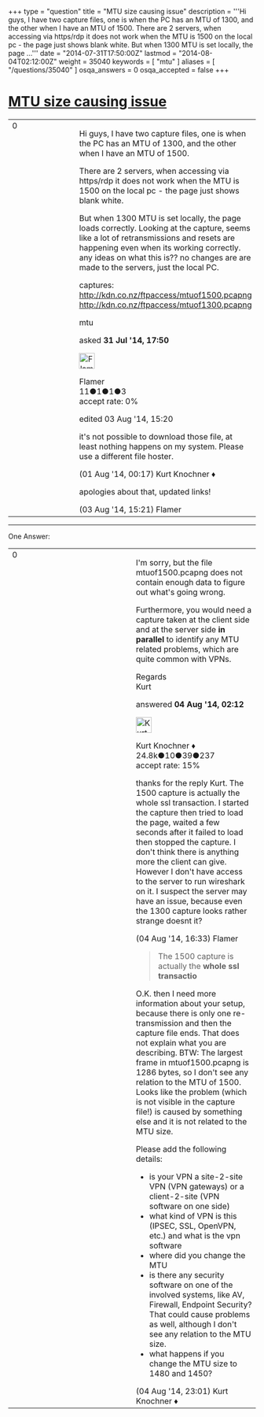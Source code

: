 +++
type = "question"
title = "MTU size causing issue"
description = '''Hi guys, I have two capture files, one is when the PC has an MTU of 1300, and the other when I have an MTU of 1500.  There are 2 servers, when accessing via https/rdp it does not work when the MTU is 1500 on the local pc - the page just shows blank white.  But when 1300 MTU is set locally, the page ...'''
date = "2014-07-31T17:50:00Z"
lastmod = "2014-08-04T02:12:00Z"
weight = 35040
keywords = [ "mtu" ]
aliases = [ "/questions/35040" ]
osqa_answers = 0
osqa_accepted = false
+++

<div class="headNormal">

# [MTU size causing issue](/questions/35040/mtu-size-causing-issue)

</div>

<div id="main-body">

<div id="askform">

<table id="question-table" style="width:100%;"><colgroup><col style="width: 50%" /><col style="width: 50%" /></colgroup><tbody><tr class="odd"><td style="width: 30px; vertical-align: top"><div class="vote-buttons"><div id="post-35040-score" class="post-score" title="current number of votes">0</div><div id="favorite-count" class="favorite-count"></div></div></td><td><div id="item-right"><div class="question-body"><p>Hi guys, I have two capture files, one is when the PC has an MTU of 1300, and the other when I have an MTU of 1500.</p><p>There are 2 servers, when accessing via https/rdp it does not work when the MTU is 1500 on the local pc - the page just shows blank white.</p><p>But when 1300 MTU is set locally, the page loads correctly. Looking at the capture, seems like a lot of retransmissions and resets are happening even when its working correctly. any ideas on what this is?? no changes are are made to the servers, just the local PC.</p><p>captures: <a href="http://kdn.co.nz/ftpaccess/mtuof1500.pcapng">http://kdn.co.nz/ftpaccess/mtuof1500.pcapng</a> <a href="http://kdn.co.nz/ftpaccess/mtuof1300.pcapng">http://kdn.co.nz/ftpaccess/mtuof1300.pcapng</a></p></div><div id="question-tags" class="tags-container tags">mtu</div><div id="question-controls" class="post-controls"></div><div class="post-update-info-container"><div class="post-update-info post-update-info-user"><p>asked <strong>31 Jul '14, 17:50</strong></p><img src="https://secure.gravatar.com/avatar/89e3bf56b53123171ef06f47aafd5db5?s=32&amp;d=identicon&amp;r=g" class="gravatar" width="32" height="32" alt="Flamer&#39;s gravatar image" /><p>Flamer<br />
<span class="score" title="11 reputation points">11</span><span title="1 badges"><span class="badge1">●</span><span class="badgecount">1</span></span><span title="1 badges"><span class="silver">●</span><span class="badgecount">1</span></span><span title="3 badges"><span class="bronze">●</span><span class="badgecount">3</span></span><br />
<span class="accept_rate" title="Rate of the user&#39;s accepted answers">accept rate:</span> <span title="Flamer has no accepted answers">0%</span></p></div><div class="post-update-info post-update-info-edited"><p>edited 03 Aug '14, 15:20</p></div></div><div id="comments-container-35040" class="comments-container"><span id="35044"></span><div id="comment-35044" class="comment"><div id="post-35044-score" class="comment-score"></div><div class="comment-text"><p>it's not possible to download those file, at least nothing happens on my system. Please use a different file hoster.</p></div><div id="comment-35044-info" class="comment-info"><span class="comment-age">(01 Aug '14, 00:17)</span> Kurt Knochner ♦</div></div><span id="35126"></span><div id="comment-35126" class="comment"><div id="post-35126-score" class="comment-score"></div><div class="comment-text"><p>apologies about that, updated links!</p></div><div id="comment-35126-info" class="comment-info"><span class="comment-age">(03 Aug '14, 15:21)</span> Flamer</div></div></div><div id="comment-tools-35040" class="comment-tools"></div><div class="clear"></div><div id="comment-35040-form-container" class="comment-form-container"></div><div class="clear"></div></div></td></tr></tbody></table>

------------------------------------------------------------------------

<div class="tabBar">

<span id="sort-top"></span>

<div class="headQuestions">

One Answer:

</div>

</div>

<span id="35129"></span>

<div id="answer-container-35129" class="answer">

<table style="width:100%;"><colgroup><col style="width: 50%" /><col style="width: 50%" /></colgroup><tbody><tr class="odd"><td style="width: 30px; vertical-align: top"><div class="vote-buttons"><div id="post-35129-score" class="post-score" title="current number of votes">0</div></div></td><td><div class="item-right"><div class="answer-body"><p>I'm sorry, but the file mtuof1500.pcapng does not contain enough data to figure out what's going wrong.</p><p>Furthermore, you would need a capture taken at the client side and at the server side <strong>in parallel</strong> to identify any MTU related problems, which are quite common with VPNs.</p><p>Regards<br />
Kurt</p></div><div class="answer-controls post-controls"></div><div class="post-update-info-container"><div class="post-update-info post-update-info-user"><p>answered <strong>04 Aug '14, 02:12</strong></p><img src="https://secure.gravatar.com/avatar/23b7bf5b13bc2c98b2e8aa9869ca5d75?s=32&amp;d=identicon&amp;r=g" class="gravatar" width="32" height="32" alt="Kurt%20Knochner&#39;s gravatar image" /><p>Kurt Knochner ♦<br />
<span class="score" title="24767 reputation points"><span>24.8k</span></span><span title="10 badges"><span class="badge1">●</span><span class="badgecount">10</span></span><span title="39 badges"><span class="silver">●</span><span class="badgecount">39</span></span><span title="237 badges"><span class="bronze">●</span><span class="badgecount">237</span></span><br />
<span class="accept_rate" title="Rate of the user&#39;s accepted answers">accept rate:</span> <span title="Kurt Knochner has 344 accepted answers">15%</span> </br></p></div></div><div id="comments-container-35129" class="comments-container"><span id="35178"></span><div id="comment-35178" class="comment"><div id="post-35178-score" class="comment-score"></div><div class="comment-text"><p>thanks for the reply Kurt. The 1500 capture is actually the whole ssl transaction. I started the capture then tried to load the page, waited a few seconds after it failed to load then stopped the capture. I don't think there is anything more the client can give. However I don't have access to the server to run wireshark on it. I suspect the server may have an issue, because even the 1300 capture looks rather strange doesnt it?</p></div><div id="comment-35178-info" class="comment-info"><span class="comment-age">(04 Aug '14, 16:33)</span> Flamer</div></div><span id="35179"></span><div id="comment-35179" class="comment"><div id="post-35179-score" class="comment-score"></div><div class="comment-text"><blockquote><p>The 1500 capture is actually the <strong>whole ssl transactio</strong></p></blockquote><p>O.K. then I need more information about your setup, because there is only one re-transmission and then the capture file ends. That does not explain what you are describing. BTW: The largest frame in mtuof1500.pcapng is 1286 bytes, so I don't see any relation to the MTU of 1500. Looks like the problem (which is not visible in the capture file!) is caused by something else and it is not related to the MTU size.</p><p>Please add the following details:</p><ul><li>is your VPN a site-2-site VPN (VPN gateways) or a client-2-site (VPN software on one side)</li><li>what kind of VPN is this (IPSEC, SSL, OpenVPN, etc.) and what is the vpn software</li><li>where did you change the MTU</li><li>is there any security software on one of the involved systems, like AV, Firewall, Endpoint Security? That could cause problems as well, although I don't see any relation to the MTU size.</li><li>what happens if you change the MTU size to 1480 and 1450?</li></ul></div><div id="comment-35179-info" class="comment-info"><span class="comment-age">(04 Aug '14, 23:01)</span> Kurt Knochner ♦</div></div></div><div id="comment-tools-35129" class="comment-tools"></div><div class="clear"></div><div id="comment-35129-form-container" class="comment-form-container"></div><div class="clear"></div></div></td></tr></tbody></table>

</div>

<div class="paginator-container-left">

</div>

</div>

</div>

